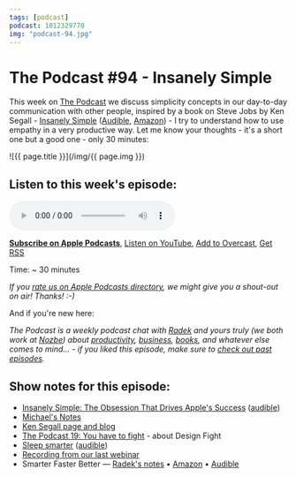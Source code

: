 ```yaml
---
tags: [podcast]
podcast: 1012329770
img: "podcast-94.jpg"
---
```


# The Podcast #94 - Insanely Simple

This week on [The Podcast][p] we discuss simplicity concepts in our day-to-day communication with other people, inspired by a book on Steve Jobs by Ken Segall - [Insanely Simple](/insanely-simple-by-ken-segall-audio-book-of-t) ([Audible](https://www.audible.com/pd/B007WV8XPY?tag=sliwinski-20), [Amazon](https://www.amazon.com/dp/1591846218?tag=sliwinski-20)) - I try to understand how to use empathy in a very productive way. Let me know your thoughts - it's a short one but a good one - only 30 minutes:

<!--More-->

![{{ page.title }}](/img/{{ page.img }})

## Listen to this week's episode:

<audio controls>
<source src="https://files.nozbe.com/podcast/094.mp3" type="audio/mpeg">
</audio>

**[Subscribe on Apple Podcasts][i]**, [Listen on YouTube][y], [Add to Overcast][ov], [Get RSS][rss]

Time: ~ 30 minutes

*If you [rate us on Apple Podcasts directory][i], we might give you a shout-out on air! Thanks! :-)*

And if you're new here:

*The Podcast is a weekly podcast chat with [Radek][r] and yours truly (we both work at [Nozbe][n]) about [productivity](/productivity), [business](/business), [books](/books), and whatever else comes to mind… - if you liked this episode, make sure to [check out past episodes](/podcast).*

## Show notes for this episode:

  * [Insanely Simple: The Obsession That Drives Apple's Success](https://www.amazon.com/Insanely-Simple-Obsession-Drives-Success/dp/1591846218) ([audible](http://www.audible.com/pd/Business/Insanely-Simple-Audiobook/B016AN3FFC/))
  * [Michael's Notes](/insanely-simple-by-ken-segall-audio-book-of-t/)
  * [Ken Segall page and blog](http://kensegall.com/)
  * [The Podcast 19: You have to fight](/podcast-19) - about Design Fight
  * [Sleep smarter](https://www.amazon.com/Sleep-Smarter-Essential-Strategies-Success/dp/1623367395/) ([audible](http://www.audible.com/pd/Health-Fitness/Sleep-Smarter-Audiobook/B01J4BK4MY/))
  * [Recording from our last webinar](https://nozbe.com/blog/april-webinar-recording/)
  * Smarter Faster Better — [Radek's notes](http://radex.io/books/smarter-faster-better) • [Amazon](https://www.amazon.com/Smarter-Faster-Better-Productive-Business/dp/081299339X?tag=radexio-20) • [Audible](http://www.audible.com/pd/Business/Smarter-Faster-Better-Audiobook/B017WRZO9U?tag=radexio-20)

[ov]: https://overcast.fm/itunes1012329770/the-podcast
[y]: https://michael.gratis/thepodcastyt
[rss]: https://thepodcast.fm/episodes?format=RSS
[e]: /podcast-94
[p]: /podcast
[n]: https://michael.gratis/nozbe
[r]: https://michael.gratis/radex
[i]: https://michael.gratis/thepodcast
[o]: https://michael.gratis/ipadonly

[pm]: http://productivemag.com/